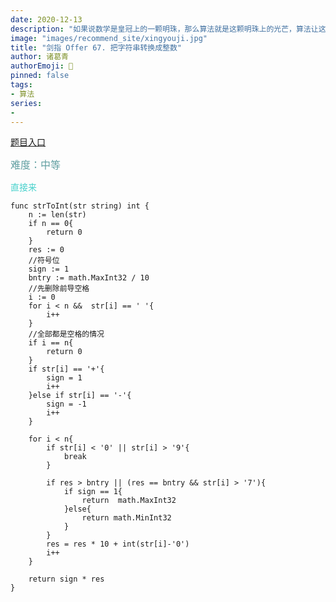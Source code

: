 ```yaml
---
date: 2020-12-13
description: "如果说数学是皇冠上的一颗明珠，那么算法就是这颗明珠上的光芒，算法让这颗明珠更加熠熠生辉，为科技进步和社会发展照亮了前进的路"
image: "images/recommend_site/xingyouji.jpg"
title: "剑指 Offer 67. 把字符串转换成整数"
author: 诸葛青
authorEmoji: 🎅
pinned: false
tags:
- 算法
series:
-  
---
```


[题目入口](https://leetcode-cn.com/problems/ba-zi-fu-chuan-zhuan-huan-cheng-zheng-shu-lcof/)

<font color=CadetBlue size=3 >难度：中等</font>

<font color=MediumTurquoise>直接来</font>

```golang
func strToInt(str string) int {
    n := len(str)
    if n == 0{
        return 0
    }
    res := 0
    //符号位
    sign := 1
    bntry := math.MaxInt32 / 10
    //先删除前导空格
    i := 0
    for i < n &&  str[i] == ' '{
        i++
    }
    //全部都是空格的情况
    if i == n{
        return 0
    }
    if str[i] == '+'{
        sign = 1
        i++
    }else if str[i] == '-'{
        sign = -1
        i++
    }

    for i < n{
        if str[i] < '0' || str[i] > '9'{
            break
        }
        
        if res > bntry || (res == bntry && str[i] > '7'){
            if sign == 1{
                return  math.MaxInt32
            }else{
                return math.MinInt32
            }
        }
        res = res * 10 + int(str[i]-'0')
        i++
    }

    return sign * res
}
```